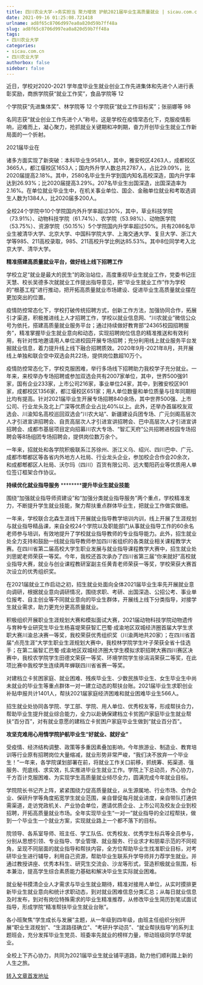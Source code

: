 ```yaml
---
title: 四川农业大学->务实担当 聚力增效 护航2021届毕业生高质量就业 | sicau.com.cn
date: 2021-09-16 01:25:08.721418
urlname: ad8f65c8706d997ea0a820d59b7ff48a
slug: ad8f65c8706d997ea0a820d59b7ff48a
tags: 
- 四川农业大学
categories:
- sicau.com.cn
- 四川农业大学
authorbox: false
sidebar: false
---
```

近日，学校对2020-2021 学年度毕业生就业创业工作先进集体和先进个人进行表彰奖励，商旅学院获“就业工作奖”，食品学院等 12

个学院获“先进集体奖”、林学院等 12 个学院获“就业工作目标奖”；张丽娜等 98

名同志获“就业创业工作先进个人”称号。这是学校在疫情常态化下，克服疫情影响，迎难而上，凝心聚力，抢抓就业关键期和冲刺期，奋力开创毕业生就业工作新局面的一个折射。

2021届毕业在
<!--more-->
诸多方面实现了新突破：本科毕业生9581人，其中，雅安校区4263人，成都校区3665人，都江堰校区1653人；国内外升学人数总共2787人，占比29.09%，比2020届提高2.18%。其中，2580名毕业生升学到国内知名高校深造，国内升学率达到26.93%；比2020届提高3.29%。207名毕业生出国深造，出国深造率为2.16%。在单位就业毕业生中，在机关事业单位、国企、金融单位就业和考取选调生人数为1384人，比2020届多200人。

全校24个学院中10个学院国内外升学率超过30%，其中，草业科技学院（73.91%）、动物科技学院（61.74%）、农学院（53.98%）、动物医学院（53.75%）、资源学院（50.15%）5个学院国内升学率超过50%。共有2086名毕业生被清华大学、北京大学、中国科学院大学、上海交通大学、复旦大学、浙江大学等985、211高校录取，985、211高校升学比例达85.53%。其中8位同学考入北京大学、清华大学。

**精准搭建高质量就业平台，做好线上线下招聘工作**

学校立足“就业是最大的民生”的政治站位，高度重视毕业生就业工作，党委书记庄天慧、校长吴德多次就就业工作提出指导意见，把“毕业生就业工作”作为学校的“根基工程”进行推动，把开拓高质量就业市场建设、促进毕业生高质量就业摆在更加突出的位置。

疫情防控常态化下，学校打破传统招聘方式，创新工作方法，加强协同合作，拓展引才渠道，积极推进线上人才招聘工作，学校以就业信息网、“川农就业”微信公众号为依托，搭建高质量就业服务平台；通过持续做好教育部“24365校园招聘服务”，精准掌握毕业生就业意向和动态，实现招聘岗位信息的精准推送和有效利用，有针对性地邀请用人单位进校园开展专场招聘；充分利用线上就业服务平台发掘就业信息，着力提升线上线下融合招聘质效。2020年9月-2021年8月，共开展线上单独和联合空中双选会共22场，提供岗位数超10万个。

疫情防控常态化下，学校克服困难，举行多场线下招聘助力我校学子充分就业。一年来，来校举办专场招聘或参加双选会共有2007家单位，其中，世界500强91家，国有企业233家，上市公司216家，事业单位24家，其中，到雅安校区901家，成都校区1356家，都江堰校区651家；用人单位数量和单位质量与往年同期相比均有提高。针对2021届毕业生开展专场招聘840余场，其中世界500强、上市公司、行业龙头及北上广深等优质企业占比40%以上。此外，还举办首届校友双选会、川渝知名高校巡回双选会“川农大站”、新疆建设兵团专场、广元剑阁高层次人才引进宣讲招聘会、自贡高层次人才引进宣讲招聘会、巴中高层次人才引进宣讲招聘会、成都市基层项目定向招募川农大专场、“智汇天府”公共招聘进校园专场招聘会等8场组团专场招聘会，提供岗位数万余个。

一年来，招就处和各学院积极联系江苏徐州、浙江义乌、绍兴、四川巴中、广元、成都市郫都区等各省内外地方人社局、行业龙头企业，参加校企合作会20余次，和成都郫都区人社局、沃尔玛（四川）百货有限公司、远大蜀阳药业等优质用人单位签订框架合作协议。

**持续优化就业指导服务** **********提升毕业生就业技能**

围绕“加强就业指导师资建设”和“加强分类就业指导服务”两个重点，学校精准发力，不断提升学生就业技能，聚力帮扶重点群体毕业生，把就业工作做实做细。

一年来，学校联合北森生涯线下开展就业指导教学培训内训，线上开展了生涯规划与就业指导精品课，来自全校24个学院以及职能部门从事就业指导工作的60余名老师参与培训，有效地提升了学校就业指导教师的专业指导能力。此外，招生就业处全力支持和鼓励一线就业指导教师参加四川省组织的各类就业相关课程教学大赛。在四川省第二届高校大学生职业发展与就业指导课程教学大赛中，招生就业处刘思妮老师荣获一等奖。今年，我校还首次承办了四川省第三届“你来就好”高校就业指导大赛，就业与创业课程教研室副主任黄青老师荣获一等奖，学校荣获大赛首次设立的优秀组织奖。

在2021届就业工作启动之初，招生就业处面向全体2021届毕业生率先开展就业意向调研，根据就业意向调研情况，围绕求职、考研、出国深造、公招公考、事业单位报考、自主创业等不同就业意向的毕业生群体，开展线上线下分类指导，对接学生就业需求，助力更充分更高质量就业。

积极组织开展职业生涯规划大赛和模拟面试大赛，2021届动物科技学院动物遗传与育种专业研究生毕业生杨喜堤荣获智汇巴蜀·成渝地区双城经济圈首届大学生求职大赛川渝总决赛一等奖，我校荣获优秀组织奖（川渝两地共20家）；在四川省首届“点亮生涯”大学生职业生涯规划大赛中，我校林学院学生叶子荣获全省十佳选手；在第二届智汇巴蜀·成渝地区双城经济圈大学生模拟求职招聘大赛四川赛区决赛中，我校农学院学生田德文荣获一等奖、环境学院学生徐涓涓荣获二等奖，在此项比赛中我校学生连续两年蝉联四川省省赛一等奖。

对建档立卡贫困家庭、就业困难、残疾毕业生、少数民族毕业生、女生毕业生中尚未就业的毕业生等重点群体一对一建立动态的帮扶台账。2021届毕业生求职创业补贴申报共计1401人，帮扶2021届家庭经济困难和就业困难毕业生566人。

招生就业处协同各学院、学工部、学院、用人单位、优秀校友等，形成帮扶合力，帮助毕业生提升就业综合能力，全力以赴确保建档立卡贫困户家庭毕业生就业帮扶“百分百”，对有就业意愿的建档立卡贫困户家庭毕业生做到“就业百分百”。

**攻坚克难用心用情学院护航毕业生“好就业、就好业”**

受疫情、经济结构调整、政策等多重因素叠加影响，今年旅游业、制造业、教育培训等行业原有招聘岗位大量缩减，就业形势非常严峻，“我们决不放弃一个毕业生！”一年来，各学院谋划部署在前，将就业工作关口前移，抓统筹、拓渠道、强服务、兜底线、求实效，扎实推进毕业生就业工作。学院上下总动员，齐心协力，千方百计克服困难、为实现学生高质量就业倾尽全力，圆满完成今年就业目标。

学院院长书记齐上阵，紧紧围绕力促高质量就业，从生源属地、行业市场、合作企业、保研升学等角度拓宽学生就业范围，亲自督促每月就业进度，亲自带队打通供需渠道，走访党政机关、产业协会单位，邀请优质企业、上市公司及校友企业到校招聘，开拓高质量就业市场。全年实现毕业生“一对一”就业指导的全过程帮扶，做到一个毕业生一个就业方案，实现就业路上一个都不落下的目标。

院领导、各系室导师、班主任、学工队伍、优秀校友、优秀学生标兵等全员参与，分别从思想引领、专业指导、学业管理、就业服务、行业求才和朋辈示范的不同视角，呈现不同层面的就业指导和帮扶内容，全方位帮助毕业生找准职业目标，对考研毕业生进行辅导，利用自己资源，帮助毕业生联系升学导师并力荐学生就业。并通过教授讲座、优秀本科生、研究生交流会、沙龙等形式，营造积极就业氛围，标本兼治，提高学生综合素质能力基础和解决毕业生实际就业困难。

就业秘书摸清企业人才需求与毕业生就业期待，精准对接用人单位，从实时摸排更新毕业生就业意向和统计求职动态，到对就业困难信息分类汇总；从每日就业信息及时发布，到对有岗位特殊需求的毕业生精准推荐，从修改毕业生简历到笔试面试指导，形成学院“精准帮扶毕业生就业台账”。

各小班聚焦“学生成长与发展”主题，从一年级到四年级，由班主任组织分别开展“职业生涯规划”、“生涯路径确立”、“考研升学动员”、“就业帮扶指导”的系列主题班会，充分发挥毕业生党员、班委率先就业的榜样力量，带动班级同学尽早就业。

全校上下齐心协力，共同为2021届毕业生就业铺平道路，助力他们顺利踏上新的人生之旅。



[转入文章首发地址](https://news.sicau.edu.cn/info/1135/64317.htm)